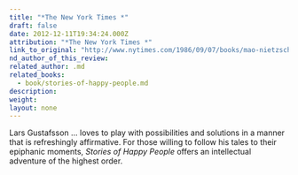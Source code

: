 ```yaml
---
title: "*The New York Times *"
draft: false
date: 2012-12-11T19:34:24.000Z
attribution: "*The New York Times *"
link_to_original: "http://www.nytimes.com/1986/09/07/books/mao-nietzsche-and-uncle-sven.html"
nd_author_of_this_review:
related_author: .md
related_books:
  - book/stories-of-happy-people.md
description:
weight:
layout: none
---
```

Lars Gustafsson ... loves to play with possibilities and solutions in a manner that is refreshingly affirmative. For those willing to follow his tales to their epiphanic moments, *Stories of Happy People* offers an intellectual adventure of the highest order.

